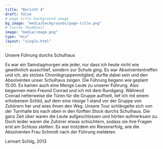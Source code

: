```yaml
---
title: "Bericht 4"
draft: false
# page title background image
bg_image: "media/backgrounds/page-title.png"
# course thumbnail
image: "media/image.png"
type: "min"
layout: "single.html"
---
```


Unsere Führung durchs Schulhaus

Es war ein Samstagmorgen wie jeder, nur dass ich heute nicht wie gewöhnlich ausschlief, sondern zur Schule ging. Es war Absolvententreffen und ich, als stolzes Chronikgruppenmitglied, durfte dabei sein und den Absolventen unser Schulhaus zeigen. Die Führung begann wie geplant 15:00. Es kamen auch eine Menge Leute zu unserer Führung. Also begannen mein Freund Conrad und ich mit dem Rundgang. Während Conrad netterweise die Türen für die Gruppe aufhielt, lief ich mit einem erhobenem Schild, auf dem eine riesige 1 stand vor der Gruppe von Zuhörern her und wies ihnen den Weg. Unsere Tour schlängelte sich von der Turnhalle bis nach oben in den fünften Stock durchs Schulhaus. Die ganz Zeit über waren die Leute aufgeschlossen und hörten aufmerksam zu. Doch leider waren die Zuhörer etwas schüchtern, sodass sie ihre Fragen erst am Schluss stellten. Es war trotzdem ein Riesenerfolg, wie die Absolventen Frau Schmidt nach der Führung meldeten.

Lennart Schilg, 2013
